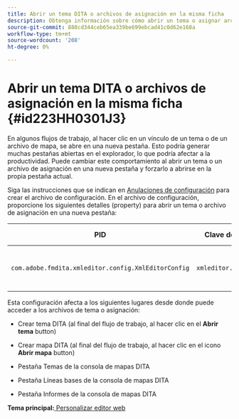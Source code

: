 ```yaml
---
title: Abrir un tema DITA o archivos de asignación en la misma ficha
description: Obtenga información sobre cómo abrir un tema o asignar archivos DITA en la misma pestaña
source-git-commit: 880cd344ceb65ea339be699ebcad41c0d62e168a
workflow-type: tm+mt
source-wordcount: '208'
ht-degree: 0%

---
```


# Abrir un tema DITA o archivos de asignación en la misma ficha {#id223HH0301J3}

En algunos flujos de trabajo, al hacer clic en un vínculo de un tema o de un archivo de mapa, se abre en una nueva pestaña. Esto podría generar muchas pestañas abiertas en el explorador, lo que podría afectar a la productividad. Puede cambiar este comportamiento al abrir un tema o un archivo de asignación en una nueva pestaña y forzarlo a abrirse en la propia pestaña actual.

Siga las instrucciones que se indican en [Anulaciones de configuración](download-install-additional-config-override.md#) para crear el archivo de configuración. En el archivo de configuración, proporcione los siguientes detalles \(property\) para abrir un tema o archivo de asignación en una nueva pestaña:

| PID | Clave de propiedad | Valor de propiedad |
|---|------------|--------------|
| `com.adobe.fmdita.xmleditor.config.XmlEditorConfig` | `xmleditor.openinsametab` | Boolean \(true/false\). <br> **Valor predeterminado**: `false` |

Esta configuración afecta a los siguientes lugares desde donde puede acceder a los archivos de tema o asignación:

- Crear tema DITA \(al final del flujo de trabajo, al hacer clic en el **Abrir tema** button\)

- Crear mapa DITA \(al final del flujo de trabajo, al hacer clic en el icono **Abrir mapa** button\)

- Pestaña Temas de la consola de mapas DITA

- Pestaña Líneas bases de la consola de mapas DITA

- Pestaña Informes de la consola de mapas DITA


**Tema principal:**[ Personalizar editor web](conf-web-editor.md)
